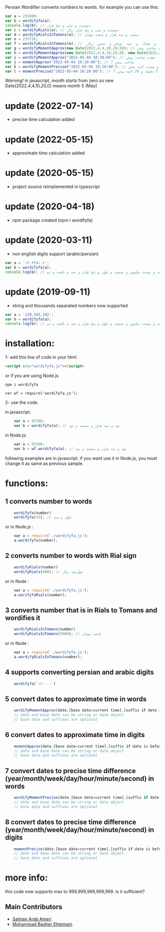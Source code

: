 Persian Wordifier converts numbers to words.
for example you can use this:

```javascript
var a = 235000;
var b = wordifyfa(a);
console.log(b); // دویست و سی و پنج هزار
var c = wordifyRials(a); // دویست و سی و پنج هزار ریال
var d = wordifyRialsInTomans(a); // بیست و سه هزار و پانصد تومان
var e = 235736;
var f = wordifyRialsInTomans(e); //  بیست  و  سه  هزار  و  پانصد  و  هفتاد  و  سه  تومان و  شش  ریال
var g = wordifyMomentApprox(new Date(2022,4,4,10,20,0)); // هفت ساعت پیش 
var h = wordifyMomentApprox(new Date(2022,4,4,10,20,0), new Date(2022,4,4,10,21,0), "قبل","بعد"); // یک دقیقه بعد 
var i = wordifyMomentApprox("2022-05-04 10:20:00"); // هفت ساعت پیش
var j = momentApprox("2022-05-04 10:20:00"); // 7 ساعت پیش
var k = wordifyMomentPrecise("2022-05-04 10:20:00"); // هفت ساعت و پنج دقیقه و بیست ثانیه پیش
var l = momentPrecise("2022-05-04 10:20:00"); // 7 ساعت و 5 دقیقه و 20 ثانیه پیش

```

*Warning!* in javascript, month starts from zero so new Date(2022,4,4,10,20,0) means month 5 (May)

# update (2022-07-14)
- precise time calculation added

# update (2022-05-15)
- approximate time calculation added

# update (2020-05-15)
- project source reimplemented in typescript

# update (2020-04-18)
- npm package created (npm i wordifyfa)

# update (2020-03-11)
- non english digits support (arabic/persian)
```javascript
var a = '۱۲۰۳۴۵۱۰۲';
var b = wordifyfa(a);
console.log(b); // یکصد و بیست میلیون و سیصد و چهل و پنج هزار و صد و یکصد و دو
```

# update (2019-09-11)
- string and thousands separated numbers now supported
```javascript
var a = '120,345,102';
var b = wordifyfa(a);
console.log(b); // یکصد و بیست میلیون و سیصد و چهل و پنج هزار و صد و یکصد و دو
```

# installation:
1- add this line of code in your html.
```html
<script src="wordifyfa.js"></script>
```	

or if you are using Node.js 

```shell
npm i wordifyfa
```

```javascipt 
var wf = require('wordifyfa.js');
```

2- use the code.

in javascript:

```javascript
    var a = 93390;
    var b = wordifyfa(a); // نود و سه هزار و سیصد و نود
```

in Node.js:

```javascript
    var a = 93390;
    var b = wf.wordifyfa(a); // نود و سه هزار و سیصد و نود
```	

following examples are in javascript. if you want use it in Node.js, you must change it as same as previous sample.

# functions:
## 1 converts number to words
```javascript
	wordifyfa(number) 
	wordifyfa(43); // چهل و سه
```	

or in Node.js :
```javascript
	var a = require('./wordifyfa.js');
	a.wordifyfa(number);
```
## 2 converts number to words with Rial sign
```javascript
	wordifyRials(number) 
	wordifyRials(400); // چهارصد ریال
```

or in Node : 
```javascript
	var a = require('./wordifyfa.js');
	a.worifyfaRials(number);
```
	
## 3 converts number that is in Rials to Tomans and wordifies it

```javascript
	wordifyRialsInTomans(number) 
	wordifyRialsInTomans(5000); // پانصد تومان
```

or in Node : 
```javascript
	var a = require('./wordifyfa.js');
	a.wordifyRialsInTomans(number);
```

## 4 supports converting persian and arabic digits 

```javascript
	wordifyfa('۱۲۰۰۰۰')
```
## 5 convert dates to approximate time in words
```javascript
	wordifyMomentApprox(date,[base date=current time],[suffix if date is before base date='پیش'], [suffix if date is after base date = 'بعد']);
	// date and base date can be string or date object
	// base date and suffixes are optional
```
## 6 convert dates to approximate time in digits
```javascript
	momentApprox(date,[base date=current time],[suffix if date is before base date='پیش'], [suffix if date is after base date = 'بعد']);
	// date and base date can be string or date object
	// base date and suffixes are optional
```
## 7 convert dates to precise time difference (year/month/week/day/hour/minute/second) in words
```javascript
	wordifyMomentPrecise(date,[base date=current time],[suffix if date is before base date='پیش'], [suffix if date is after base date = 'بعد']);
	// date and base date can be string or date object
	// base date and suffixes are optional
```
## 8 convert dates to precise time difference (year/month/week/day/hour/minute/second) in digits
```javascript
	momentPrecise(date,[base date=current time],[suffix if date is before base date='پیش'], [suffix if date is after base date = 'بعد']);
	// date and base date can be string or date object
	// base date and suffixes are optional
```
# more info:
this code now supports max to 999,999,999,999,999. is it sufficient?

## Main Contributors
- [Salman Arab Ameri](http://salmanapps.ir/)  
- [Mohammad Bagher Ehtemam](https://github.com/MBehtemam)  

